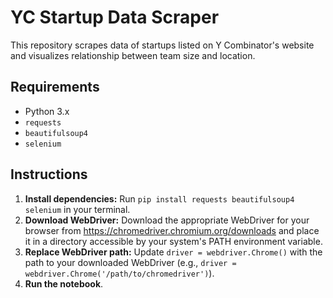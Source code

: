 # YC Startup Data Scraper

This repository scrapes data of startups listed on Y Combinator's website and visualizes relationship between team size and location.

## Requirements

* Python 3.x
* `requests`
* `beautifulsoup4`
* `selenium`

## Instructions

1. **Install dependencies:** Run `pip install requests beautifulsoup4 selenium` in your terminal.
2. **Download WebDriver:** Download the appropriate WebDriver for your browser from https://chromedriver.chromium.org/downloads and place it in a directory accessible by your system's PATH environment variable.
3. **Replace WebDriver path:** Update `driver = webdriver.Chrome()` with the path to your downloaded WebDriver (e.g., `driver = webdriver.Chrome('/path/to/chromedriver')`).
4. **Run the notebook**.


